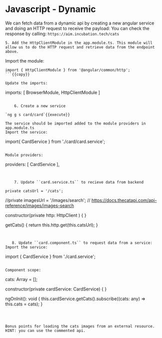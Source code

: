 # Javascript - Dynamic
We can fetch data from a dynamic api by creating a new angular service and doing an HTTP request to receive the payload:
You can check the response by calling:
``https://aim.incubation.tech/cats``

    5. Add the HttpClientModule in the app.module.ts. This module will allow us to do the HTTP request and retrieve data from the endpoint above.

Import the module:
```
import { HttpClientModule } from '@angular/common/http';
```{{copy}}

Update the imports:
```  
imports: [
    BrowserModule,
    HttpClientModule
]
```

    6. Create a new service

`ng g s card/card`{{execute}}

The service should be imported added to the module providers in app.module.ts
Import the service:
```
 import{ CardService } from './card/card.service';
```{{copy}}

Module providers:
```
  providers: [ CardService ],
```


    7. Update ``card.service.ts`` to recieve data from backend
```
    private catsUrl = '/cats';
  //private imagesUrl = '/images/search';
  // https://docs.thecatapi.com/api-reference/images/images-search

  constructor(private http: HttpClient ) { }

  getCats() {
    return this.http.get(this.catsUrl);
  }
```{{copy}}


   8. Update ``card.component.ts`` to request data from a service:
Import the service:
```
import { CardService } from './card.service';
```{{copy}}

Component scope:
``` 
  cats: Array<any> = [];

  constructor(private cardService: CardService) { }

  ngOnInit(): void {
    this.cardService.getCats().subscribe((cats: any) => this.cats = cats);
  }
```{{copy}}



Bonus points for loading the cats images from an external resource.
HINT: you can use the commented api.